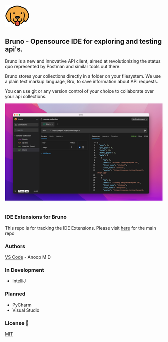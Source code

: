 <br />
<img src="assets/images/logo-transparent.png" width="80"/>

## Bruno - Opensource IDE for exploring and testing api's. 
Bruno is a new and innovative API client, aimed at revolutionizing the status quo represented by Postman and similar tools out there.

Bruno stores your collections directly in a folder on your filesystem. We use a plain text markup language, Bru, to save information about API requests.

You can use git or any version control of your choice to collaborate over your api collections.


![bruno](assets/images/landing-2.png) <br /><br />

### IDE Extensions for Bruno
This repo is for tracking the IDE Extensions. Please visit [here](https://github.com/usebruno/bruno) for the main repo

### Authors
[VS Code](https://marketplace.visualstudio.com/manage/publishers/bruno-api-client/extensions/bruno/hub) - Anoop M D

### In Development
* IntelliJ

### Planned
* PyCharm
* Visual Studio

### License 📄
[MIT](license)
